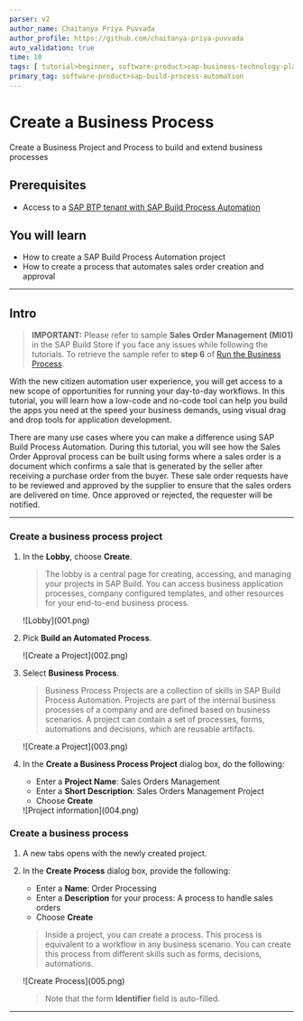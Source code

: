 ```yaml
---
parser: v2
author_name: Chaitanya Priya Puvvada
author_profile: https://github.com/chaitanya-priya-puvvada
auto_validation: true
time: 10
tags: [ tutorial>beginner, software-product>sap-business-technology-platform, tutorial>free-tier ]
primary_tag: software-product>sap-build-process-automation
---
```


# Create a Business Process
<!-- description --> Create a Business Project and Process to build and extend business processes

## Prerequisites
 - Access to a [SAP BTP tenant with SAP Build Process Automation](spa-subscribe-booster)


## You will learn
  - How to create a SAP Build Process Automation project
  - How to create a process that automates sales order creation and approval

---

## Intro

> **IMPORTANT:** Please refer to sample **Sales Order Management (MI01)** in the SAP Build Store if you face any issues while following the tutorials. To retrieve the sample refer to **step 6** of [Run the Business Process](spa-run-process).

With the new citizen automation user experience, you will get access to a new scope of opportunities for running your day-to-day workflows. In this tutorial, you will learn how a low-code and no-code tool can help you build the apps you need at the speed your business demands, using visual drag and drop tools for application development.

There are many use cases where you can make a difference using SAP Build Process Automation. During this tutorial, you will see how the Sales Order Approval process can be built using forms where a sales order is a document which confirms a sale that is generated by the seller after receiving a purchase order from the buyer. These sale order requests have to be reviewed and approved by the supplier to ensure that the sales orders are delivered on time. Once approved or rejected, the requester will be notified.

---

### Create a business process project


1. In the **Lobby**, choose **Create**.

    > The lobby is a central page for creating, accessing, and managing your projects in SAP Build. You can access business application processes, company configured templates, and other resources for your end-to-end business process.

    <!-- border -->![Lobby](001.png)

2. Pick **Build an Automated Process**.

    <!-- border -->![Create a Project](002.png)

3. Select **Business Process**.

    > Business Process Projects are a collection of skills in SAP Build Process Automation. Projects are part of the internal business processes of a company and are defined based on business scenarios. A project can contain a set of processes, forms, automations and decisions, which are reusable artifacts.

    <!-- border -->![Create a Project](003.png)


4. In the **Create a Business Process Project** dialog box, do the following:
   
    - Enter a **Project Name**: Sales Orders Management
    - Enter a **Short Description**: Sales Orders Management Project
    - Choose **Create**

    <!-- border -->![Project information](004.png)


### Create a business process


1. A new tabs opens with the newly created project.

2. In the **Create Process** dialog box, provide the following:
   
    - Enter a **Name**: Order Processing
    - Enter a **Description** for your process: A process to handle sales orders
    - Choose **Create**

    > Inside a project, you can create a process. This process is equivalent to a workflow in any business scenario. You can create this process from different skills such as forms, decisions, automations.

    <!-- border -->![Create Process](005.png)

    > Note that the form **Identifier** field is auto-filled.


---
